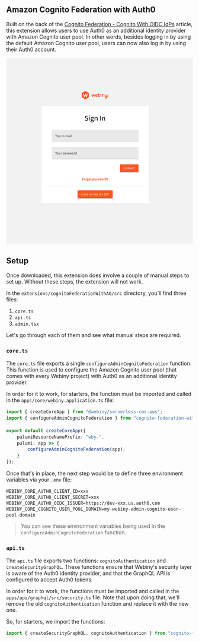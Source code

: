 ## Amazon Cognito Federation with Auth0

Built on the back of the [Cognito Federation - Cognito With OIDC IdPs](https://www.webiny.com/docs/enterprise/cognito-federation#cognito-with-oidc-id-ps) article, this extension allows users to use Auth0 as an additional identity provider with Amazon Cognito user pool. In other words, besides logging in by using the default Amazon Cognito user pool, users can now also log in by using their Auth0 account. 

![Cognito Federation with Auth0](./screenshot.png)

## Setup

Once downloaded, this extension does involve a couple of manual steps to set up. Without these steps, the extension will not work.

In the `extensions/cognitoFederationWithA0/src` directory, you'll find three files:

1. `core.ts`
2. `api.ts`
3. `admin.tsx`

Let's go through each of them and see what manual steps are required.

### `core.ts`

The `core.ts` file exports a single `configureAdminCognitoFederation` function. This function is used to configure the Amazon Cognito user pool (that comes with every Webiny project) with Auth0 as an additional identity provider.

In order for it to work, for starters, the function must be imported and called in the `apps/core/webiny.application.ts` file:

```ts
import { createCoreApp } from "@webiny/serverless-cms-aws";
import { configureAdminCognitoFederation } from "cognito-federation-with-a0/src/core";

export default createCoreApp({
    pulumiResourceNamePrefix: "wby-",
    pulumi: app => {
        configureAdminCognitoFederation(app);
    }
});
```

Once that's in place, the next step would be to define three environment variables via your `.env` file:

```dotenv
WEBINY_CORE_AUTH0_CLIENT_ID=xxx
WEBINY_CORE_AUTH0_CLIENT_SECRET=xxx
WEBINY_CORE_AUTH0_OIDC_ISSUER=https://dev-xxx.us.auth0.com
WEBINY_CORE_COGNITO_USER_POOL_DOMAIN=my-webiny-admin-cognito-user-pool-domain
```

> You can see these environment variables being used in the `configureAdminCognitoFederation` function.

### `api.ts`

The `api.ts` file exports two functions: `cognitoAuthentication` and `createSecurityGraphQL`. These functions ensure that Webiny's security layer is aware of the Auth0 identity provider, and that the GraphQL API is configured to accept Auth0 tokens.

In order for it to work, the functions must be imported and called in the `apps/api/graphql/src/security.ts` file. Note that upon doing that, we'll remove the old `cognitoAuthentication` function and replace it with the new one.

So, for starters, we import the functions:

```ts
import { createSecurityGraphQL, cognitoAuthentication } from "cognito-federation-with-a0/src/api";
```

